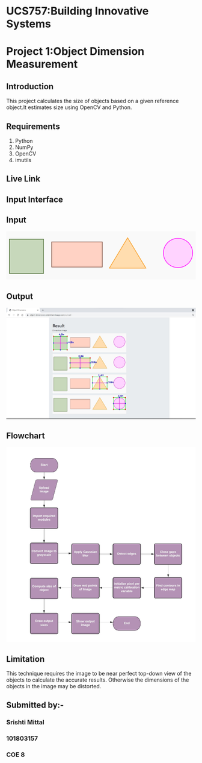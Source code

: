 # UCS757:Building Innovative Systems
# Project 1:Object Dimension Measurement
## Introduction
This project calculates the size of objects based on a given reference object.It estimates size using OpenCV and Python.
## Requirements
1. Python
2. NumPy
3. OpenCV
4. imutils
## Live Link
## Input Interface
## Input
![Screenshot](input.jpeg)
## Output
![Screenshot](output.jpeg)
## Flowchart
![Screenshot](flowchart.jpeg)
## Limitation
This technique requires the image to be near perfect top-down view of the objects to calculate the accurate results. Otherwise the dimensions of the objects in the image may be distorted.
## Submitted by:-
### Srishti Mittal
### 101803157
### COE 8